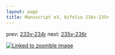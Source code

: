 ```yaml
---
layout: page
title: Manuscript e3, bifolio 234v-235r
---
```


prev: [233v-234r](../233v-234r/) next: [235v-236r](../235v-236r/)



[![Linked to zoomble image](http://www.homermultitext.org/iipsrv?IIIF=/project/homer/pyramidal/deepzoom/hmt/e3bifolio/v1/vb_234v_235r.tif/full/2000,/0/default.jpg)](http://www.homermultitext.org/ict2/?urn=urn:cite2:hmt:e3bifolio.v1:vb_234v_235r)

